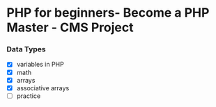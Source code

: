# PHP for beginners- Become a PHP Master - CMS Project


### Data Types

- [x] variables in PHP
- [x] math
- [x] arrays
- [x] associative arrays
- [ ] practice